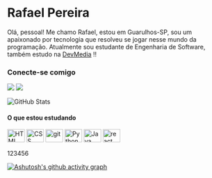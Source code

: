 
# Rafael Pereira

Olá, pessoal! Me chamo Rafael, estou em  Guarulhos-SP, sou um apaixonado por tecnologia que resolveu se jogar nesse mundo da programação. Atualmente sou estudante de Engenharia de Software, também estudo na [DevMedia](https://www.devmedia.com.br/perfil/rafael-pereira-da-silva-7) !!

### Conecte-se comigo
<a href="https://www.linkedin.com/in/rafael-pereira-5a088b83/" target="_blank"><img src="https://img.shields.io/badge/-LinkedIn-%230077B5?style=for-the-badge&logo=linkedin&logoColor=white" target="_blank"></a> 
<a href="https://www.instagram.com/rafa.pereirax/" target="_blank"><img src="https://img.shields.io/badge/-Instagram-%23E4405F?style=for-the-badge&logo=instagram&logoColor=white" target="_blank"></a>

![GitHub Stats](https://github-readme-stats.vercel.app/api?username=RafinhaPereira&theme=transparent&bg_color=000&border_color=30A3DC&show_icons=true&icon_color=30A3DC&title_color=E94D5F&text_color=FFF)



#### O que estou estudando
<div >  
<img  alt="HTML" height="30" width="40" src="https://cdn.jsdelivr.net/gh/devicons/devicon/icons/html5/html5-plain.svg">
<img  alt="CSS" height="30" width="40" src="https://cdn.jsdelivr.net/gh/devicons/devicon/icons/css3/css3-plain.svg">
<img  alt="git" height="30" width="40" src="https://cdn.jsdelivr.net/gh/devicons/devicon/icons/javascript/javascript-original.svg">
<img  alt="Python" height="30" width="40" src="https://cdn.jsdelivr.net/gh/devicons/devicon/icons/python/python-original.svg">
<img  alt="Java" height="30" width="40" src="https://cdn.jsdelivr.net/gh/devicons/devicon/icons/java/java-original.svg">
<img  alt="react" height="30" width="40" src="https://cdn.jsdelivr.net/gh/devicons/devicon/icons/react/react-original.svg">
 
</div>

123456

 [![Ashutosh's github activity graph](https://github-readme-activity-graph.vercel.app/graph?username=RafinhaPereira&bg_color=2a2829&color=ffffff&line=f74545&point=ffffff&area=true&hide_border=true)](https://github.com/ashutosh00710/github-readme-activity-graph)         

          
